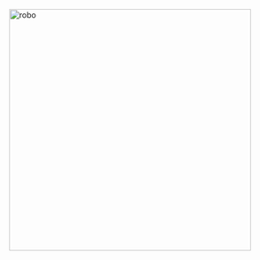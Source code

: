 <img width="437" alt="robo" src="https://user-images.githubusercontent.com/81463478/209522426-4ec90259-9020-45ea-8f67-adf83bb83713.png">
